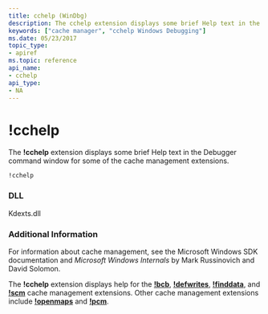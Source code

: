 ```yaml
---
title: cchelp (WinDbg)
description: The cchelp extension displays some brief Help text in the Debugger command window for some of the cache management extensions.
keywords: ["cache manager", "cchelp Windows Debugging"]
ms.date: 05/23/2017
topic_type:
- apiref
ms.topic: reference
api_name:
- cchelp
api_type:
- NA
---
```


# !cchelp


The **!cchelp** extension displays some brief Help text in the Debugger command window for some of the cache management extensions.

```dbgsyntax
!cchelp
```

### DLL

Kdexts.dll

 

### Additional Information

For information about cache management, see the Microsoft Windows SDK documentation and *Microsoft Windows Internals* by Mark Russinovich and David Solomon.

The **!cchelp** extension displays help for the [**!bcb**](-bcb.md), [**!defwrites**](-defwrites.md), [**!finddata**](-finddata.md), and [**!scm**](-scm.md) cache management extensions. Other cache management extensions include [**!openmaps**](-openmaps.md) and [**!pcm**](-pcm.md).

 

 





